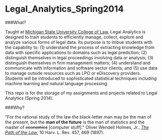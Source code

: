 Legal_Analytics_Spring2014
==========================

###What?

Taught at <a href="http://www.law.msu.edu/">Michigan State University College of Law</a>, Legal Analytics is designed to train students to efficiently manage, collect, explore and analyze various forms of legal data. Its purpose is to imbue students with the capability to: (1) understand the process of extracting knowledge from data with specific applications to domains such as legal prediction; (2) distinguish themselves in legal proceedings involving data or analysis; (3) distinguish themselves in firm management matters; (4) understand and communicate with information and software sector clients; and (5) use data to manage outside resources such as LPO or eDiscovery providers. Students will be introduced to sophisticated statistical techniques including machine learning and natural language processing.

This repo is for the storage of my assignments and projects related to Legal Analytics (Spring 2014).

###Why?

"For the rational study of the law the black-letter man may be the man of the present, but the <strong>man of the future</strong> is the man of statistics and the master of ~~economics~~ [computer stuff]." Oliver Wendell Holmes, Jr., <a href="http://www.constitution.org/lrev/owh/path_law.htm"><em>The Path of the Law</em></a>, 10 Harv. L. Rev. 457, 469 (1897).
